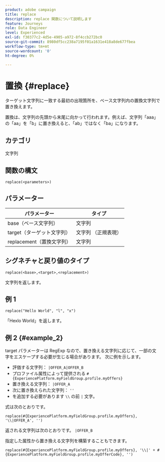 ```yaml
---
product: adobe campaign
title: replace
description: replace 関数について説明します
feature: Journeys
role: Data Engineer
level: Experienced
exl-id: f30377c2-4d5e-4905-a972-8f4ccb272bc0
source-git-commit: 8980df5cc238a7195f01a1631e418a8de677fbea
workflow-type: tm+mt
source-wordcount: '0'
ht-degree: 0%

---
```


# 置換 {#replace}

ターゲット文字列に一致する最初の出現箇所を、ベース文字列内の置換文字列で置き換えます。

置換は、文字列の先頭から末尾に向かって行われます。例えば、文字列「aaa」の「aa」を「b」に置き換えると、「ab」ではなく「ba」になります。

## カテゴリ

文字列

## 関数の構文

`replace(<parameters>)`

## パラメーター

| パラメーター | タイプ |
|-----------|--------------|
| base（ベース文字列） | 文字列 |
| target（ターゲット文字列） | 文字列 （正規表現） |
| replacement（置換文字列） | 文字列 |

## シグネチャと戻り値のタイプ

`replace(<base>,<target>,<replacement>)`

文字列を返します。

## 例 1

`replace("Hello World", "l", "x")`

「Hexlo World」を返します。

## 例 2 {#example_2}

target パラメーターは RegExp なので、置き換える文字列に応じて、一部の文字をエスケープする必要が生じる場合があります。 次に例を示します。

* 評価する文字列： `|OFFER_A|OFFER_B`
* プロファイル属性によって提供される `#{ExperiencePlatform.myFieldGroup.profile.myOffers}`
* 置き換える文字列： `|OFFER_A`
* 次に置き換えられた文字列： `''`
* を追加する必要があります `\\` の前 `|` 文字。

式は次のとおりです。

`replace(#{ExperiencePlatform.myFieldGroup.profile.myOffers}, '\\|OFFER_A', '')`

返される文字列は次のとおりです。 `|OFFER_B`

指定した属性から置き換える文字列を構築することもできます。

`replace(#{ExperiencePlatform.myFieldGroup.profile.myOffers}, '\\|' + #{ExperiencePlatform.myFieldGroup.profile.myOfferCode}, '')`
